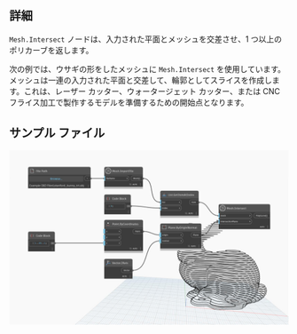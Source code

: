 ## 詳細
`Mesh.Intersect` ノードは、入力された平面とメッシュを交差させ、1 つ以上のポリカーブを返します。

次の例では、ウサギの形をしたメッシュに `Mesh.Intersect` を使用しています。メッシュは一連の入力された平面と交差して、輪郭としてスライスを作成します。これは、レーザー カッター、ウォータージェット カッター、または CNC フライス加工で製作するモデルを準備するための開始点となります。

## サンプル ファイル

![Example](./Autodesk.DesignScript.Geometry.Mesh.Intersect_img.jpg)
